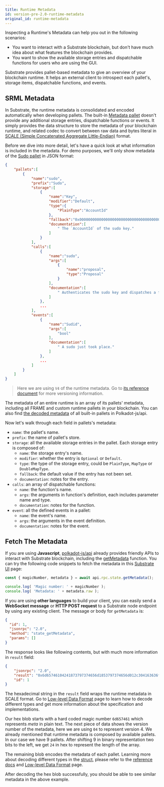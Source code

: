 ```yaml
---
title: Runtime Metadata
id: version-pre-2.0-runtime-metadata
original_id: runtime-metadata
---
```


Inspecting a Runtime's Metadata can help you out in the following scenarios:

* You want to interact with a Substrate blockchain, but don't have much idea about what features the blockchain provides.
* You want to show the available storage entries and dispatchable functions for users who are using the GUI.

Substrate provides pallet-based metadata to give an overview of your blockchain runtime. It helps an external client to introspect each pallet's, storage items, dispatchable functions, and events.

## SRML Metadata

In Substrate, the runtime metadata is consolidated and encoded automatically when developing pallets. The built-in [Metadata pallet](https://substrate.dev/rustdocs/master/frame_metadata/index.html) doesn't provide any additional storage entries, dispatchable functions or events. It simply provides the data structure to store the metadata of your blockchain runtime, and related codec to convert between raw data and bytes literal in [SCALE (Simple Concatenated Aggregate Little-Endian)](overview/low-level-data-format.md) format.

Before we dive into more detail, let's have a quick look at what information is included in the metadata. For demo purposes, we'll only show metadata of the [Sudo pallet](https://substrate.dev/rustdocs/master/pallet_sudo/index.html) in JSON format:

```json
{
    "pallets":[
        {
            "name":"sudo",
            "prefix":"Sudo",
            "storage":[
                {
                    "name":"Key",
                    "modifier":"Default",
                    "type":{
                        "PlainType":"AccountId"
                    },
                    "fallback":"0x0000000000000000000000000000000000000000000000000000000000000000",
                    "documentation":[
                        " The `AccountId` of the sudo key."
                    ]
                }
            ],
            "calls":[
                {
                    "name":"sudo",
                    "args":[
                        {
                            "name":"proposal",
                            "type":"Proposal"
                        }
                    ],
                    "documentation":[
                        " Authenticates the sudo key and dispatches a function call with `Root` origin."
                    ]
                },
                ...
            ],
            "events":[
                {
                    "name":"Sudid",
                    "args":[
                        "bool"
                    ],
                    "documentation":[
                        " A sudo just took place."
                    ]
                },
                ...
            ]
        }
    ]
}
```

> Here we are using `V4` of the runtime metadata. Go to [its reference document](https://substrate.dev/rustdocs/master/frame_metadata/enum.RuntimeMetadata.html) for more versioning information.

The metadata of an entire runtime is an array of its pallets' metadata, including all FRAME and custom runtime pallets in your blockchain. You can also find [the decoded metadata](https://github.com/polkadot-js/api/blob/master/packages/types/src/Metadata/v4/latest.substrate.v4.json) of all built-in pallets in Polkadot-js/api.

Now let's walk through each field in pallets's metadata:

* `name`: the pallet's name.
* `prefix`: the name of pallet's store.
* `storage`: all the available storage entries in the pallet. Each storage entry is composed of:
  * `name`: the storage entry's name.
  * `modifier`: whether the entry is `Optional` or `Default`.
  * `type`: the type of the storage entry, could be `PlainType`, `MapType` or `DoubleMapType`.
  * `fallback`: the default value if the entry has not been set.
  * `documentation`: notes for the entry.
* `calls`: an array of dispatchable functions:
  * `name`: the function's name.
  * `args`: the arguments in function's definition, each includes parameter name and type.
  * `documentation`: notes for the function.
* `event`: all the defined events in a pallet:
  * `name`: the event's name.
  * `args`: the arguments in the event definition.
  * `documentation`: notes for the event.

## Fetch The Metadata

If you are using **Javascript**,  [polkadot-js/api](https://polkadot.js.org/api/) already provides friendly APIs to interact with Substrate blockchain, including the [getMetadata](https://polkadot.js.org/api/METHODS_RPC.html#json-rpc) function.
You can try the following code snippets to fetch the metadata in this [Substrate UI](https://polkadot.js.org/apps/#/js) page:

```javascript
const { magicNumber, metadata } = await api.rpc.state.getMetadata();

console.log( 'Magic number: ' + magicNumber );
console.log( 'Metadata: ' + metadata.raw );
```

If you are using **other languages** to build your client, you can easily send a **WebSocket message** or **HTTP POST request** to a Substrate node endpoint by using any existing client. The message or body for `getMetadata` is:

```json
{
  "id": 1,
  "jsonrpc": "2.0",
  "method": "state_getMetadata",
  "params": []
}
```

The response looks like following contents, but with much more information in `result` field:

```json
{
    "jsonrpc": "2.0",
    "result": "0x6d65746104241873797374656d1853797374656d012c304163636f756e744e6f6e636501010130543a3a4163636f756e74...",
    "id": 1
}
```

The hexadecimal string in the `result` field wraps the runtime metadata in SCALE format. Go to [Low-level Data Format](overview/low-level-data-format.md) page to learn how to decode different types and get more information about the specification and implementations.

Our hex blob starts with a hard coded magic number `6d657461` which represents *meta* in plain text. The next piece of data shows the version number of the metadata, here we are using `04` to represent version 4. We already mentioned that runtime metadata is composed by available pallets. In our case we have 9 pallets. After shifting 9 in binary representation two bits to the left, we get `24` in hex to represent the length of the array.

The remaining blob encodes the metadata of each pallet. Learning more about decoding different types in the [struct](https://substrate.dev/rustdocs/master/frame_metadata/struct.ModuleMetadata.html), please refer to the [reference docs](https://substrate.dev/rustdocs/master/frame_metadata/index.html) and [Low-level Data Format](overview/low-level-data-format.md) page.

After decoding the hex blob successfully, you should be able to see similar metadata in the above example.
